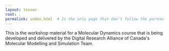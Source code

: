 ```yaml
---
layout: lesson
root: .
permalink: index.html  # Is the only page that don't follow the partner /:path/index.html
---
```

This is the workshop material for a Molecular Dynamics course that is being
developed and delivered by the Digital Research Alliance of Canada's Molecular Modelling and Simulation Team.

<!-- 
> ## Prerequisites
>
> FIXME
{: .prereq} -->
